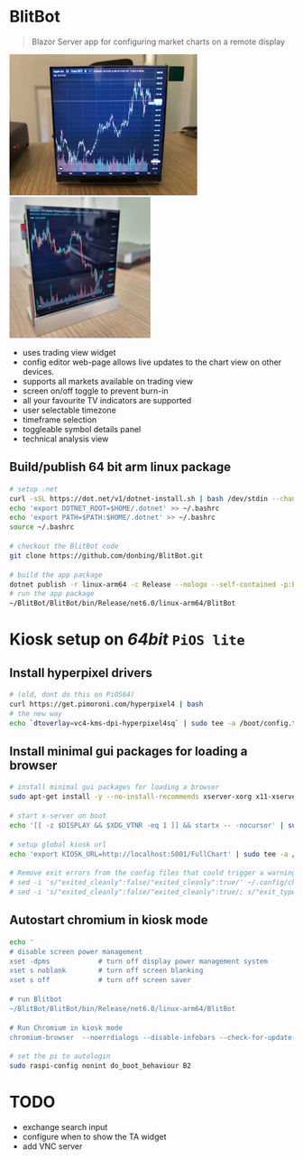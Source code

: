 # BlitBot
> Blazor Server app for configuring market charts on a remote display
<style type="text/css">img { height: 250px;}</style>
![BlitBot](docs/images/BlitBot.jpg )
![BlitBot](docs/images/BlitBot_angle.jpg)

- uses trading view widget
- config editor web-page allows live updates to the chart view on other devices.
- supports all markets available on trading view
- screen on/off toggle to prevent burn-in
- all your favourite TV indicators are supported
- user selectable timezone 
- timeframe selection
- toggleable symbol details panel
- technical analysis view


## Build/publish 64 bit arm linux package
```sh
# setup .net
curl -sSL https://dot.net/v1/dotnet-install.sh | bash /dev/stdin --channel Current
echo 'export DOTNET_ROOT=$HOME/.dotnet' >> ~/.bashrc
echo 'export PATH=$PATH:$HOME/.dotnet' >> ~/.bashrc
source ~/.bashrc

# checkout the BlitBot code
git clone https://github.com/donbing/BlitBot.git

# build the app package
dotnet publish -r linux-arm64 -c Release --nologo --self-contained -p:PublishReadyToRun=true
# run the app package
~/BlitBot/BlitBot/bin/Release/net6.0/linux-arm64/BlitBot
```

# Kiosk setup on ***64bit*** `PiOS lite`

## Install hyperpixel drivers
```sh
# (old, dont do this on PiOS64)
curl https://get.pimoroni.com/hyperpixel4 | bash
# the new way
echo `dtoverlay=vc4-kms-dpi-hyperpixel4sq` | sudo tee -a /boot/config.txt
```
## Install minimal gui packages for loading a browser
```sh
# install minimal gui packages for loading a browser
sudo apt-get install -y --no-install-recommends xserver-xorg x11-xserver-utils xinit openbox chromium-browser

# start x-server on boot
echo '[[ -z $DISPLAY && $XDG_VTNR -eq 1 ]] && startx -- -nocursor' | sudo tee -a ~/.bash_profile

# setup global kiosk url
echo 'export KIOSK_URL=http://localhost:5001/FullChart' | sudo tee -a /etc/xdg/openbox/environment

# Remove exit errors from the config files that could trigger a warning
# sed -i 's/"exited_cleanly":false/"exited_cleanly":true/' ~/.config/chromium/'Local State'
# sed -i 's/"exited_cleanly":false/"exited_cleanly":true/; s/"exit_type":"[^"]\+"/"exit_type":"Normal"/' ~/.config/chromium/Default/Preferences
```

## Autostart chromium in kiosk mode
```sh
echo '
# disable screen power management
xset -dpms            # turn off display power management system
xset s noblank        # turn off screen blanking
xset s off            # turn off screen saver

# run Blitbot
~/BlitBot/BlitBot/bin/Release/net6.0/linux-arm64/BlitBot

# Run Chromium in kiosk mode
chromium-browser  --noerrdialogs --disable-infobars --check-for-update-interval=31536000 --kiosk $KIOSK_URL ' | sudo tee -a  /etc/xdg/openbox/autostart

# set the pi to autologin
sudo raspi-config nonint do_boot_behaviour B2
```

# TODO

 - exchange search input
 - configure when to show the TA widget
 - add VNC server
